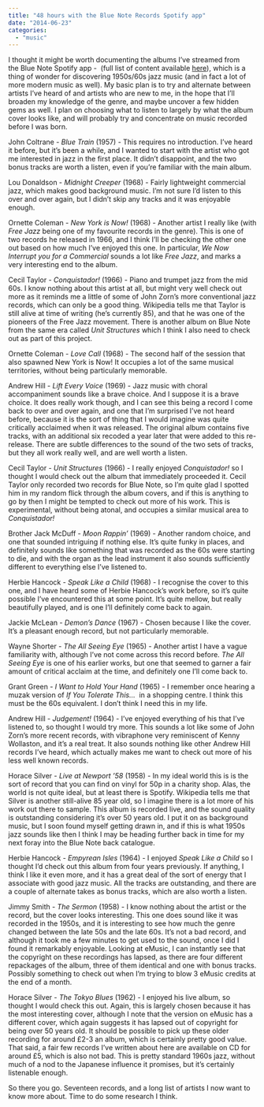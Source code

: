 ```yaml
---
title: "48 hours with the Blue Note Records Spotify app"
date: "2014-06-23"
categories: 
  - "music"
---
```


I thought it might be worth documenting the albums I’ve streamed from the Blue Note Spotify app -  (full list of content available [here](http://en.wikipedia.org/wiki/Blue_Note_Records_discography)), which is a thing of wonder for discovering 1950s/60s jazz music (and in fact a lot of more modern music as well). My basic plan is to try and alternate between artists I’ve heard of and artists who are new to me, in the hope that I’ll broaden my knowledge of the genre, and maybe uncover a few hidden gems as well. I plan on choosing what to listen to largely by what the album cover looks like, and will probably try and concentrate on music recorded before I was born.

John Coltrane - _Blue Train_ (1957) - This requires no introduction. I’ve heard it before, but it’s been a while, and I wanted to start with the artist who got me interested in jazz in the first place. It didn’t disappoint, and the two bonus tracks are worth a listen, even if you’re familiar with the main album.

Lou Donaldson - _Midnight Creeper_ (1968) - Fairly lightweight commercial jazz, which makes good background music. I’m not sure I’d listen to this over and over again, but I didn’t skip any tracks and it was enjoyable enough.

Ornette Coleman - _New York is Now!_ (1968) - Another artist I really like (with _Free Jazz_ being one of my favourite records in the genre). This is one of two records he released in 1966, and I think I’ll be checking the other one out based on how much I’ve enjoyed this one. In particular, _We Now Interrupt you for a Commercial_ sounds a lot like _Free Jazz_, and marks a very interesting end to the album.

Cecil Taylor - _Conquistador!_ (1966) - Piano and trumpet jazz from the mid 60s. I know nothing about this artist at all, but might very well check out more as it reminds me a little of some of John Zorn’s more conventional jazz records, which can only be a good thing. Wikipedia tells me that Taylor is still alive at time of writing (he’s currently 85), and that he was one of the pioneers of the Free Jazz movement. There is another album on Blue Note from the same era called _Unit Structures_ which I think I also need to check out as part of this project.

Ornette Coleman - _Love Call_ (1968) - The second half of the session that also spawned New York is Now! It occupies a lot of the same musical territories, without being particularly memorable.

Andrew Hill - _Lift Every Voice_ (1969) - Jazz music with choral accompaniment sounds like a brave choice. And I suppose it is a brave choice. It does really work though, and I can see this being a record I come back to over and over again, and one that I’m surprised I’ve not heard before, because it is the sort of thing that I would imagine was quite critically acclaimed when it was released. The original album contains five tracks, with an additional six recoded a year later that were added to this re-release. There are subtle differences to the sound of the two sets of tracks, but they all work really well, and are well worth a listen.

Cecil Taylor - _Unit Structures_ (1966) - I really enjoyed _Conquistador!_ so I thought I would check out the album that immediately proceeded it. Cecil Taylor only recorded two records for Blue Note, so I’m quite glad I spotted him in my random flick through the album covers, and if this is anything to go by then I might be tempted to check out more of his work. This is experimental, without being atonal, and occupies a similar musical area to _Conquistador!_

Brother Jack McDuff - _Moon Rappin’_ (1969) - Another random choice, and one that sounded intriguing if nothing else. It’s quite funky in places, and definitely sounds like something that was recorded as the 60s were starting to die, and with the organ as the lead instrument it also sounds sufficiently different to everything else I’ve listened to.

Herbie Hancock - _Speak Like a Child_ (1968) - I recognise the cover to this one, and I have heard some of Herbie Hancock’s work before, so it’s quite possible I’ve encountered this at some point. It’s quite mellow, but really beautifully played, and is one I’ll definitely come back to again.

Jackie McLean - _Demon’s Dance_ (1967) - Chosen because I like the cover. It’s a pleasant enough record, but not particularly memorable.

Wayne Shorter - _The All Seeing Eye_ (1965) - Another artist I have a vague familiarity with, although I’ve not come across this record before. _The All Seeing Eye_ is one of his earlier works, but one that seemed to garner a fair amount of critical acclaim at the time, and definitely one I’ll come back to.

Grant Green - _I Want to Hold Your Hand_ (1965) - I remember once hearing a muzak version of _If You Tolerate This…_  in a shopping centre. I think this must be the 60s equivalent. I don’t think I need this in my life.

Andrew Hill - _Judgement!_ (1964) - I’ve enjoyed everything of his that I’ve listened to, so thought I would try more. This sounds a lot like some of John Zorn’s more recent records, with vibraphone very reminiscent of Kenny Wollaston, and it’s a real treat. It also sounds nothing like other Andrew Hill records I’ve heard, which actually makes me want to check out more of his less well known records.

Horace Silver - _Live at Newport ’58_ (1958) - In my ideal world this is is the sort of record that you can find on vinyl for 50p in a charity shop. Alas, the world is not quite ideal, but at least there is Spotify. Wikipedia tells me that Silver is another still-alive 85 year old, so I imagine there is a lot more of his work out there to sample. This album is recorded live, and the sound quality is outstanding considering it’s over 50 years old. I put it on as background music, but I soon found myself getting drawn in, and if this is what 1950s jazz sounds like then I think I may be heading further back in time for my next foray into the Blue Note back catalogue.

Herbie Hancock - _Empyrean Isles_ (1964) - I enjoyed _Speak Like a Child_ so I thought I’d check out this album from four years previously. If anything, I think I like it even more, and it has a great deal of the sort of energy that I associate with good jazz music. All the tracks are outstanding, and there are a couple of alternate takes as bonus tracks, which are also worth a listen.

Jimmy Smith - _The Sermon_ (1958) - I know nothing about the artist or the record, but the cover looks interesting. This one does sound like it was recorded in the 1950s, and it is interesting to see how much the genre changed between the late 50s and the late 60s. It’s not a bad record, and although it took me a few minutes to get used to the sound, once I did I found it remarkably enjoyable. Looking at eMusic, I can instantly see that the copyright on these recordings has lapsed, as there are four different repackages of the album, three of them identical and one with bonus tracks. Possibly something to check out when I’m trying to blow 3 eMusic credits at the end of a month.

Horace Silver - _The Tokyo Blues_ (1962) - I enjoyed his live album, so thought I would check this out. Again, this is largely chosen because it has the most interesting cover, although I note that the version on eMusic has a different cover, which again suggests it has lapsed out of copyright for being over 50 years old. It should be possible to pick up these older recording for around £2-3 an album, which is certainly pretty good value. That said, a fair few records I’ve written about here are available on CD for around £5, which is also not bad. This is pretty standard 1960s jazz, without much of a nod to the Japanese influence it promises, but it’s certainly listenable enough.

So there you go. Seventeen records, and a long list of artists I now want to know more about. Time to do some research I think.
